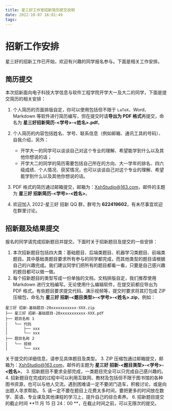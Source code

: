 ```yaml
---
title: 星三好工作室招新简历提交说明
date: 2022-10-07 16:01:49
tags:
---
```

# 招新工作安排

星三好的招新工作已开始，欢迎有兴趣的同学报名参与。下面是相关工作安排。

<!--more-->

## 简历提交

本次招新面向电子科技大学信息与软件工程学院开学大一及大二的同学，下面是提交简历的相关安排：

1. 个人简历的页面排版自定，你可以使用包括但不限于 `LaTeX`、Word、Markdown 等软件进行简历编写，但在提交时请**导出为 PDF 格式**再提交，命名为 **星三好招新简历-<学号>-<姓名>.pdf**。
2. 个人简历的内容包括姓名、学号、联系信息（例如邮箱、通讯工具的号码）、自我介绍，另外：
    - 开学大一的同学可以谈谈自己对这个专业的理解、希望能学到什么以及其他你想说的话；
    - 开学大二的同学的简历需要包括自己所在的方向、大一学年的排名、四六级成绩、个人情况、获奖情况，也可以谈谈自己对这个专业的理解、希望能学到什么以及其他你想说的话。

3. PDF 格式的简历通过邮箱提交，邮箱为：[XshStudio@163.com](mailto:XshStudio@163.com)，邮件的主题为 **星三好 招新简历-<学号>-<姓名>**。
4. 欢迎加入 2022-星三好 招新 QQ 群，群号为 **622419602**，有未尽事宜欢迎在群里讨论。

## 招新题及结果提交

报名的同学请完成招新题目并提交。下面时关于招新题目及提交的一些安排：

1. 本次招新题目包括四大类：基础题目、后端类题目、机器学习类题目、前端类题目。其中基础类题目要求所有参与的同学都完成，而其他类型的题目请根据自己的兴趣完成。我们建议同学们把所有的题目都看一看，只要是自己感兴趣的题目都可以做一做。
2. 每个招新题目的类型写成一份单独的文档，文档排版自定，我们推荐使用 Markdown 进行文档编写。无论使用什么编辑软件，在提交前都应导出为 PDF 格式。有些题目要求提交代码、演示视频等，提交时要求将其打包成 ZIP 压缩包，命名为 **星三好 招新-<题目类型>-<学号>-<姓名>.zip**，例如：
```plain text
星三好 招新-基础题目-20xxxxxxxxxxx-XXX.zip
├── 星三好 招新-基础题目-20xxxxxxxxxxx-XXX.pdf
├── 题目名称 1
│   └── 代码
|       ├── xxx
│       └── xxx
├── 题目名称 2
│   └── 视频
│       └── xxx
```
   关于提交的详细信息，请参见具体题目及类型。
3. ZIP 压缩包通过邮箱提交，邮箱为：[XshStudio@163.com](mailto:XshStudio@163.com)，邮件的主题为 **星三好 招新-<题目类型>-<学号>-<姓名>**。
3. 招新题目不要求全部完成，一类题目完全可以只完成自己感兴趣的。
4. 招新题目在完成的过程中可以利用互联网、教材及包括但不限于图书馆的各种图书资源，也可以与他人交流。遇到困难请一定不要闭门造车，积极讨论，或是向出题人寻求帮助。
5. 请一定不要在题目上花费太多时间，要把更多的时间放在数学、英语、专业课及其他课程的学习上，提升自己的综合素养。
6. 招新题目提交的截止时间 **11 月 15 日 24：00 **，在截止时间之前，可以无限次的提交。
